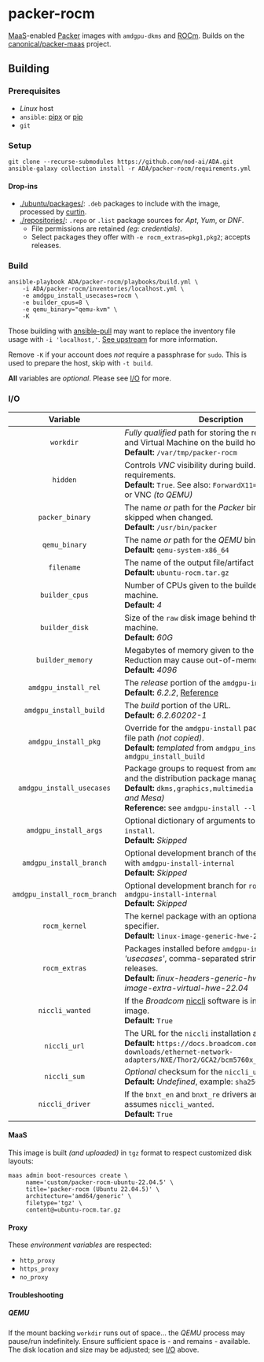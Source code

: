 # packer-rocm

[MaaS](https://maas.io/)-enabled [Packer](https://www.packer.io/) images
with `amdgpu-dkms` and [ROCm](https://www.amd.com/en/products/software/rocm.html). Builds on the [canonical/packer-maas](https://github.com/canonical/packer-maas/)
project.

## Building

### Prerequisites

* _Linux_ host
* `ansible`: [pipx](https://docs.ansible.com/ansible/latest/installation_guide/intro_installation.html#installing-and-upgrading-ansible-with-pipx) or [pip](https://docs.ansible.com/ansible/latest/installation_guide/intro_installation.html#installing-and-upgrading-ansible-with-pip)
* `git`

### Setup

```shell
git clone --recurse-submodules https://github.com/nod-ai/ADA.git
ansible-galaxy collection install -r ADA/packer-rocm/requirements.yml
```

#### Drop-ins

* [./ubuntu/packages/](./ubuntu/packages/): `.deb` packages to include with the image, processed by [curtin](https://curtin.readthedocs.io/en/latest/topics/overview.html).
* [./repositories/](./repositories/): `.repo` or `.list` package sources for _Apt_, _Yum_, or _DNF_.
  * File permissions are retained _(eg: credentials)_.
  * Select packages they offer with `-e rocm_extras=pkg1,pkg2`; accepts releases.

### Build

```shell
ansible-playbook ADA/packer-rocm/playbooks/build.yml \
    -i ADA/packer-rocm/inventories/localhost.yml \
    -e amdgpu_install_usecases=rocm \
    -e builder_cpus=8 \
    -e qemu_binary="qemu-kvm" \
    -K
```

Those building with [ansible-pull](https://docs.ansible.com/ansible/latest/cli/ansible-pull.html) may want to replace the inventory file usage with `-i 'localhost,'`. [See upstream](https://docs.ansible.com/ansible/latest/inventory_guide/index.html) for more information.

Remove `-K` if your account does _not_ require a passphrase for `sudo`. This is used to prepare the host, skip with `-t build`.

**All** variables are _optional_. Please see [I/O](#io) for more.

### I/O

| Variable | Description |
|:----------:|-------------|
| `workdir` | _Fully qualified_ path for storing the repository, ISO, and Virtual Machine on the build host.<br/>**Default:** `/var/tmp/packer-rocm` |
| `hidden` | Controls _VNC_ visibility during build. Brings _display_ requirements.<br/>**Default:** `True`. See also: `ForwardX11=yes` _(with SSH)_ or VNC _(to QEMU)_ |
| `packer_binary` | The name _or_ path for the _Packer_ binary. Installation skipped when changed.<br/>**Default:** `/usr/bin/packer` |
| `qemu_binary` | The name _or_ path for the _QEMU_ binary.<br/>**Default:** `qemu-system-x86_64` |
| `filename` | The name of the output file/artifact _(tarball)_<br/>**Default:** `ubuntu-rocm.tar.gz` |
| `builder_cpus` | Number of CPUs given to the builder virtual machine.<br/>**Default:** _4_ |
| `builder_disk` | Size of the `raw` disk image behind the virtual machine.<br/>**Default:** _60G_ |
| `builder_memory` | Megabytes of memory given to the virtual machine. Reduction may cause out-of-memory conditions.<br/>**Default:** _4096_ |
| `amdgpu_install_rel` | The _release_ portion of the `amdgpu-install` URL.<br/>**Default:** _6.2.2_, [Reference](https://rocm.docs.amd.com/projects/install-on-linux/en/latest/install/amdgpu-install.html) |
| `amdgpu_install_build` | The _build_ portion of the URL.<br/>**Default:** _6.2.60202-1_ |
| `amdgpu_install_pkg` | Override for the `amdgpu-install` package. URL or file path _(not copied)_.<br/>**Default:** _templated_ from `amdgpu_install_rel` and `amdgpu_install_build` |
| `amdgpu_install_usecases` | Package groups to request from `amdgpu-install` and the distribution package manager.<br/>**Default:** `dkms,graphics,multimedia` _(kernel driver and Mesa)_<br/>**Reference:** see `amdgpu-install --list-usecase` |
| `amdgpu_install_args` | Optional dictionary of arguments to pass to `amdgpu-install`.<br/>**Default:** _Skipped_ |
| `amdgpu_install_branch` | Optional development branch of the `amdgpu` driver with `amdgpu-install-internal`<br/>**Default:** _Skipped_ |
| `amdgpu_install_rocm_branch` | Optional development branch for `rocm` software with `amdgpu-install-internal`<br/>**Default:** _Skipped_ |
| `rocm_kernel` | The kernel package with an optional release specifier.<br/>**Default:** `linux-image-generic-hwe-22.04` |
| `rocm_extras` | Packages installed before `amdgpu-install` _'usecases'_, comma-separated string with optional releases.<br/>**Default:** _linux-headers-generic-hwe-22.04,linux-image-extra-virtual-hwe-22.04_ |
| `niccli_wanted` | If the _Broadcom_ [niccli](https://techdocs.broadcom.com/us/en/storage-and-ethernet-connectivity/ethernet-nic-controllers/bcm957xxx/adapters/Configuration-adapter/nic-cli-configuration-utility.html) software is included in the image.<br/>**Default:** `True` |
| `niccli_url` | The URL for the `niccli` installation archive.<br/>**Default:** `https://docs.broadcom.com/docs-and-downloads/ethernet-network-adapters/NXE/Thor2/GCA2/bcm5760x_231.2.63.0a.zip` |
| `niccli_sum` | _Optional_ checksum for the `niccli_url` download.<br/>**Default:** _Undefined_, example: `sha256:abcd1234` |
| `niccli_driver` | If the `bnxt_en` and `bnxt_re` drivers are included, assumes `niccli_wanted`.<br/>**Default:** `True` |

#### MaaS

This image is built _(and uploaded)_ in `tgz` format to respect customized disk layouts:

```shell
maas admin boot-resources create \
     name='custom/packer-rocm-ubuntu-22.04.5' \
     title='packer-rocm (Ubuntu 22.04.5)' \
     architecture='amd64/generic' \
     filetype='tgz' \
     content@=ubuntu-rocm.tar.gz
```

#### Proxy

These _environment variables_ are respected:

* `http_proxy`
* `https_proxy`
* `no_proxy`

#### Troubleshooting

##### QEMU

If the mount backing `workdir` runs out of space... the _QEMU_ process may pause/run indefinitely. Ensure sufficient space is - and remains - available. The disk location and size may be adjusted; see [I/O](#io) above.
